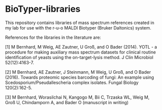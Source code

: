 # BioTyper-libraries

This repository contains libraries of mass spectrum references created in my lab for use with the r-u-o MALDI Biotyper (Bruker Daltonics) system.

References for the libraries in the literature are:

[1] M Bernhard, M Weig, AE Zautner, U Groß, and O Bader (2014). YOTL - a procedure for making auxiliary mass spectrum datasets for clinical routine identification of yeasts using the on-target-lysis method. J Clin Microbiol 52(12):4163-7.

[2] M Bernhard, AE Zautner, J Steinmann, M Weig, U Groß, and O Bader (2016). Towards proteomic species barcoding of fungi: An example using Scedosporium/Pseudallescheria complex isolates. Fungal Biology 120(2):162-5.

[3] M Bernhard, Worasilchai N, Kangogo M, Bii C, Trzaska WL, Weig M, Groß U, Chindamporn A, and Bader O (manuscript in writing)
